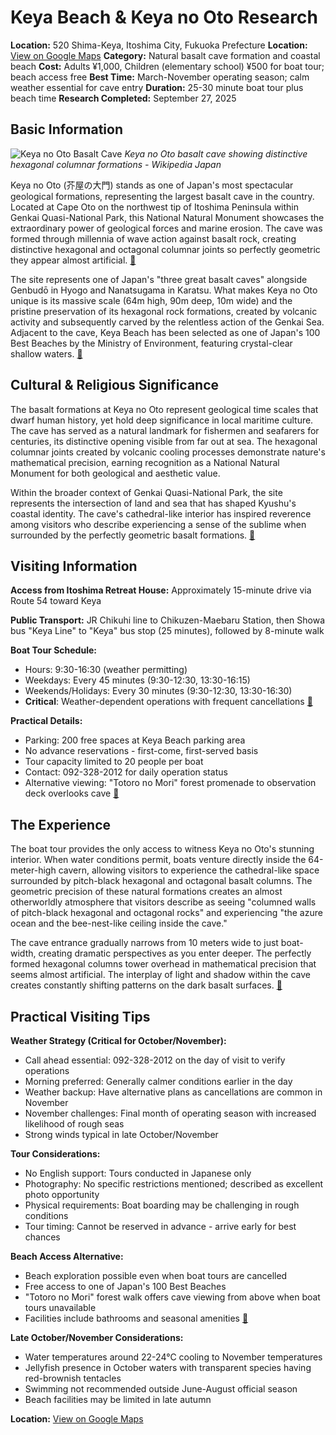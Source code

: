 # Keya Beach & Keya no Oto Research

**Location:** 520 Shima-Keya, Itoshima City, Fukuoka Prefecture
**Location:** [View on Google Maps](https://maps.google.com/maps?q=33.5935653,130.1102386)
**Category:** Natural basalt cave formation and coastal beach
**Cost:** Adults ¥1,000, Children (elementary school) ¥500 for boat tour; beach access free
**Best Time:** March-November operating season; calm weather essential for cave entry
**Duration:** 25-30 minute boat tour plus beach time
**Research Completed:** September 27, 2025

## Basic Information

![Keya no Oto Basalt Cave](https://upload.wikimedia.org/wikipedia/commons/7/76/Keya_no_Oto.jpg)
*Keya no Oto basalt cave showing distinctive hexagonal columnar formations - Wikipedia Japan*

Keya no Oto (芥屋の大門) stands as one of Japan's most spectacular geological formations, representing the largest basalt cave in the country. Located at Cape Oto on the northwest tip of Itoshima Peninsula within Genkai Quasi-National Park, this National Natural Monument showcases the extraordinary power of geological forces and marine erosion. The cave was formed through millennia of wave action against basalt rock, creating distinctive hexagonal and octagonal columnar joints so perfectly geometric they appear almost artificial. [🔗](https://www.japan.travel/en/japans-local-treasures/keya-no-oto-boat-tour-2022/)

The site represents one of Japan's "three great basalt caves" alongside Genbudō in Hyogo and Nanatsugama in Karatsu. What makes Keya no Oto unique is its massive scale (64m high, 90m deep, 10m wide) and the pristine preservation of its hexagonal rock formations, created by volcanic activity and subsequently carved by the relentless action of the Genkai Sea. Adjacent to the cave, Keya Beach has been selected as one of Japan's 100 Best Beaches by the Ministry of Environment, featuring crystal-clear shallow waters. [🔗](https://www.crossroadfukuoka.jp/en/spot/11419)

## Cultural & Religious Significance

The basalt formations at Keya no Oto represent geological time scales that dwarf human history, yet hold deep significance in local maritime culture. The cave has served as a natural landmark for fishermen and seafarers for centuries, its distinctive opening visible from far out at sea. The hexagonal columnar joints created by volcanic cooling processes demonstrate nature's mathematical precision, earning recognition as a National Natural Monument for both geological and aesthetic value.

Within the broader context of Genkai Quasi-National Park, the site represents the intersection of land and sea that has shaped Kyushu's coastal identity. The cave's cathedral-like interior has inspired reverence among visitors who describe experiencing a sense of the sublime when surrounded by the perfectly geometric basalt formations. [🔗](https://itoshima-now.com/en/places/keya-no-oto/)

## Visiting Information

**Access from Itoshima Retreat House:** Approximately 15-minute drive via Route 54 toward Keya

**Public Transport:** JR Chikuhi line to Chikuzen-Maebaru Station, then Showa bus "Keya Line" to "Keya" bus stop (25 minutes), followed by 8-minute walk

**Boat Tour Schedule:**
- Hours: 9:30-16:30 (weather permitting)
- Weekdays: Every 45 minutes (9:30-12:30, 13:30-16:15)
- Weekends/Holidays: Every 30 minutes (9:30-12:30, 13:30-16:30)
- **Critical**: Weather-dependent operations with frequent cancellations [🔗](https://www.fukuoka-now.com/en/itoshimanow/keya-no-oto-boat-tour/)

**Practical Details:**
- Parking: 200 free spaces at Keya Beach parking area
- No advance reservations - first-come, first-served basis
- Tour capacity limited to 20 people per boat
- Contact: 092-328-2012 for daily operation status
- Alternative viewing: "Totoro no Mori" forest promenade to observation deck overlooks cave [🔗](https://www.crossroadfukuoka.jp/en/experience/12362)

## The Experience

The boat tour provides the only access to witness Keya no Oto's stunning interior. When water conditions permit, boats venture directly inside the 64-meter-high cavern, allowing visitors to experience the cathedral-like space surrounded by pitch-black hexagonal and octagonal basalt columns. The geometric precision of these natural formations creates an almost otherworldly atmosphere that visitors describe as seeing "columned walls of pitch-black hexagonal and octagonal rocks" and experiencing "the azure ocean and the bee-nest-like ceiling inside the cave."

The cave entrance gradually narrows from 10 meters wide to just boat-width, creating dramatic perspectives as you enter deeper. The perfectly formed hexagonal columns tower overhead in mathematical precision that seems almost artificial. The interplay of light and shadow within the cave creates constantly shifting patterns on the dark basalt surfaces. [🔗](https://www.fukuoka-now.com/en/itoshimanow/keya-no-oto-boat-tour/)

## Practical Visiting Tips

**Weather Strategy (Critical for October/November):**
- Call ahead essential: 092-328-2012 on the day of visit to verify operations
- Morning preferred: Generally calmer conditions earlier in the day
- Weather backup: Have alternative plans as cancellations are common in November
- November challenges: Final month of operating season with increased likelihood of rough seas
- Strong winds typical in late October/November

**Tour Considerations:**
- No English support: Tours conducted in Japanese only
- Photography: No specific restrictions mentioned; described as excellent photo opportunity
- Physical requirements: Boat boarding may be challenging in rough conditions
- Tour timing: Cannot be reserved in advance - arrive early for best chances

**Beach Access Alternative:**
- Beach exploration possible even when boat tours are cancelled
- Free access to one of Japan's 100 Best Beaches
- "Totoro no Mori" forest walk offers cave viewing from above when boat tours unavailable
- Facilities include bathrooms and seasonal amenities [🔗](https://www.fukuoka-now.com/en/fukuoka-beach-guide/)

**Late October/November Considerations:**
- Water temperatures around 22-24°C cooling to November temperatures
- Jellyfish presence in October waters with transparent species having red-brownish tentacles
- Swimming not recommended outside June-August official season
- Beach facilities may be limited in late autumn

**Location:** [View on Google Maps](https://maps.google.com/maps?q=520+Shima-Keya,+Itoshima+City,+Fukuoka+Prefecture)
